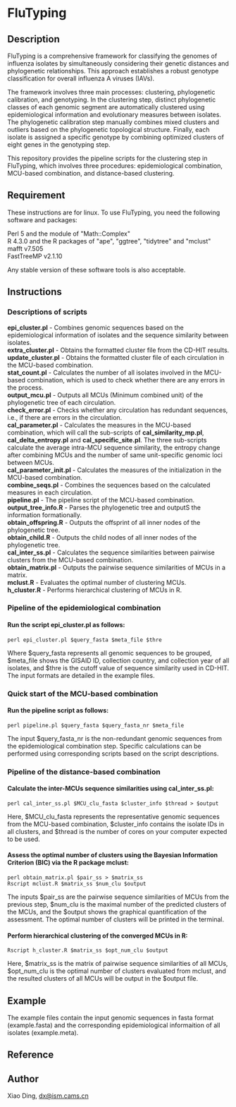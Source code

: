 # FluTyping
## Description
FluTyping is a comprehensive framework for classifying the genomes of influenza isolates by simultaneously considering their genetic distances and phylogenetic relationships. This approach establishes a robust genotype classification for overall influenza A viruses (IAVs).     
  
The framework involves three main processes: clustering, phylogenetic calibration, and genotyping. In the clustering step, distinct phylogenetic classes of each genomic segment are automatically clustered using epidemiological information and evolutionary measures between isolates. The phylogenetic calibration step manually combines mixed clusters and outliers based on the phylogenetic topological structure. Finally, each isolate is assigned a specific genotype by combining optimized clusters of eight genes in the genotyping step.    
  
This repository provides the pipeline scripts for the clustering step in FluTyping, which involves three procedures: epidemiological combination, MCU-based combination, and distance-based clustering.    

## Requirement  
These instructions are for linux. To use FluTyping, you need the following software and packages:  
  
Perl 5 and the module of "Math::Complex"  
R 4.3.0 and the R packages of "ape", "ggtree", "tidytree" and "mclust"      
mafft v7.505  
FastTreeMP v2.1.10   
  
Any stable version of these software tools is also acceptable.   

## Instructions
### Descriptions of scripts
**epi_cluster.pl** - Combines genomic sequences based on the epidemiological information of isolates and the sequence similarity between isolates.    
**extra_cluster.pl** - Obtains the formatted cluster file from the CD-HIT results.    
**update_cluster.pl** - Obtains the formatted cluster file of each circulation in the MCU-based combination.     
**stat_count.pl** - Calculates the number of all isolates involved in the MCU-based combination, which is used to check whether there are any errors in the process.      
**output_mcu.pl** - Outputs all MCUs (Minimum combined unit) of the phylogenetic tree of each circulation.    
**check_error.pl** - Checks whether any circulation has redundant sequences, i.e., if there are errors in the circulation.    
**cal_parameter.pl** - Calculates the measures in the MCU-based combination, which will call the sub-scripts of **cal_similarity_mp.pl**, **cal_delta_entropy.pl** and **cal_specific_site.pl**. The three sub-scripts calculate the average intra-MCU sequence similarity, the entropy change after combining MCUs and the number of same unit-specific genomic loci between MCUs.    
**cal_parameter_init.pl** - Calculates the measures of the initialization in the MCU-based combination.    
**combine_seqs.pl** - Combines the sequences based on the calculated measures in each circulation.  
**pipeline.pl** - The pipeline script of the MCU-based combination.  
**output_tree_info.R** - Parses the phylogenetic tree and outputS the information formationally.  
**obtain_offspring.R** - Outputs the offsprint of all inner nodes of the phylogenetic tree.  
**obtain_child.R** - Outputs the child nodes of all inner nodes of the phylogenetic tree.  
**cal_inter_ss.pl** - Calculates the sequence similarities between pairwise clusters from the MCU-based combination.  
**obtain_matrix.pl** - Outputs the pairwise sequence similarities of MCUs in a matrix.  
**mclust.R** - Evaluates the optimal number of clustering MCUs.  
**h_cluster.R** - Performs hierarchical clustering of MCUs in R.    
  

### Pipeline of the epidemiological combination  
#### Run the script epi_cluster.pl as follows:
     
`perl epi_cluster.pl $query_fasta $meta_file $thre`  
  
Where $query_fasta represents all genomic sequences to be grouped, $meta_file shows the GISAID ID, collection country, and collection year of all isolates, and $thre is the cutoff value of sequence similarity used in CD-HIT. The input formats are detailed in the example files.
     
  
  
### Quick start of the MCU-based combination  
#### Run the pipeline script as follows:  
  
`perl pipeline.pl $query_fasta $query_fasta_nr $meta_file`  
  
The input $query_fasta_nr is the non-redundant genomic sequences from the epidemiological combination step. Specific calculations can be performed using corresponding scripts based on the script descriptions.  

### Pipeline of the distance-based combination  
#### Calculate the inter-MCUs sequence similarities using cal_inter_ss.pl:  
  
`perl cal_inter_ss.pl $MCU_clu_fasta $cluster_info $thread > $output`  
  
Here, $MCU_clu_fasta represents the representative genomic sequences from the MCU-based combination, $cluster_info contains the isolate IDs in all clusters, and $thread is the number of cores on your computer expected to be used.
  
#### Assess the optimal number of clusters using the Bayesian Information Criterion (BIC) via the R package mclust:    
  
`perl obtain_matrix.pl $pair_ss > $matrix_ss`  
`Rscript mclust.R $matrix_ss $num_clu $output`
  
The inputs $pair_ss are the pairwise sequence similarities of MCUs from the previous step, $num_clu is the maximal number of the predicted clusters of the MCUs, and the $output shows the graphical quantification of the assessment. The optimal number of clusters will be printed in the terminal.
  
#### Perform hierarchical clustering of the converged MCUs in R:  
  
`Rscript h_cluster.R $matrix_ss $opt_num_clu $output`
  
Here, $matrix_ss is the matrix of pairwise sequence similarities of all MCUs, $opt_num_clu is the optimal number of clusters evaluated from mclust, and the resulted clusters of all MCUs will be output in the $output file.  
    
## Example  
The example files contain the input genomic sequences in fasta format (example.fasta) and the corresponding epidemiological informaition of all isolates (example.meta).  

## Reference  

## Author
Xiao Ding, dx@ism.cams.cn
